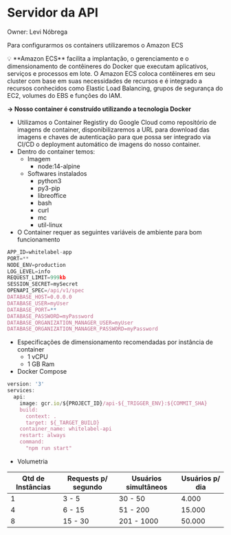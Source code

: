 # Servidor da API

Owner: Levi Nóbrega

Para configurarmos os containers utilizaremos o Amazon ECS

<aside>
💡 **Amazon ECS** facilita a implantação, o gerenciamento e o dimensionamento de contêineres do Docker que executam aplicativos, serviços e processos em lote. O Amazon ECS coloca contêineres em seu cluster com base em suas necessidades de recursos e é integrado a recursos conhecidos como Elastic Load Balancing, grupos de segurança do EC2, volumes do EBS e funções do IAM.

</aside>

**→ Nosso container é construído utilizando a tecnologia Docker**

- Utilizamos o Container Registiry do Google Cloud como repositório de imagens de container, disponibilizaremos a URL para download das imagens e chaves de autenticação para que possa ser integrado via CI/CD o deployment automático de imagens do nosso container.
- Dentro do container temos:
    - Imagem
        - node:14-alpine
    - Softwares instalados
        - python3
        - py3-pip
        - libreoffice
        - bash
        - curl
        - mc
        - util-linux
- O Container requer as seguintes variáveis de ambiente para bom funcionamento

```jsx
APP_ID=whitelabel-app
PORT=**
NODE_ENV=production
LOG_LEVEL=info
REQUEST_LIMIT=999kb
SESSION_SECRET=mySecret
OPENAPI_SPEC=/api/v1/spec
DATABASE_HOST=0.0.0.0
DATABASE_USER=myUser
DATABASE_PORT=**
DATABASE_PASSWORD=myPassword
DATABASE_ORGANIZATION_MANAGER_USER=myUser
DATABASE_ORGANIZATION_MANAGER_PASSWORD=myPassword
```

- Especificações de dimensionamento recomendadas por instância de container
    - 1 vCPU
    - 1 GB Ram
- Docker Compose

```jsx
version: '3'
services:
  api:
    image: gcr.io/${PROJECT_ID}/api-${_TRIGGER_ENV}:${COMMIT_SHA}
    build: 
      context: .
      target: ${_TARGET_BUILD}
    container_name: whitelabel-api
    restart: always
    command:
      "npm run start"
```

- Volumetria

| Qtd de Instâncias | Requests p/ segundo | Usuários simultâneos | Usuários p/ dia |
| --- | --- | --- | --- |
| 1 | 3 - 5 | 30 - 50 | 4.000 |
| 4 | 6 - 15 | 51 - 200 | 15.000 |
| 8 | 15 - 30 | 201 - 1000 | 50.000 |